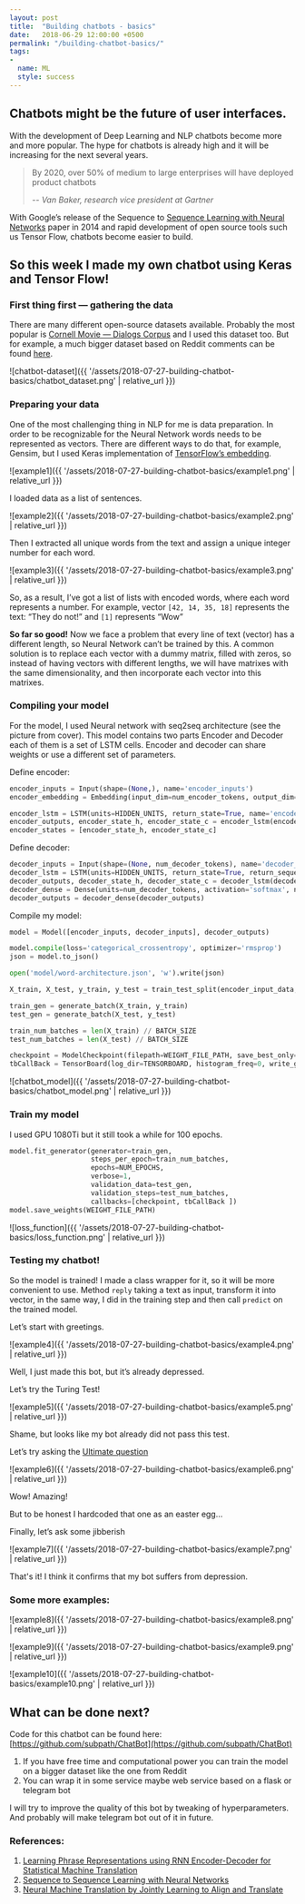 ```yaml
---
layout: post
title:  "Building chatbots - basics"
date:   2018-06-29 12:00:00 +0500
permalink: "/building-chatbot-basics/"
tags:
-
  name: ML
  style: success
---
```


## Chatbots might be the future of user interfaces.

With the development of Deep Learning and NLP chatbots become more and more popular. The hype for chatbots is already high and it will be increasing for the next several years.

> By 2020, over 50% of medium to large enterprises will have deployed product chatbots
>
> -- <cite>Van Baker, research vice president at Gartner</cite>


With Google’s release of the Sequence to [Sequence Learning with Neural Networks](https://papers.nips.cc/paper/5346-sequence-to-sequence-learning-with-neural-networks.pdf) paper in 2014 and rapid development of open source tools such us Tensor Flow, chatbots become easier to build.

## So this week I made my own chatbot using Keras and Tensor Flow!

### First thing first — gathering the data

There are many different open-source datasets available. Probably the most popular is [Cornell Movie — Dialogs Corpus](https://www.cs.cornell.edu/~cristian/Cornell_Movie-Dialogs_Corpus.html) and I used this dataset too. But for example, a much bigger dataset based on Reddit comments can be found [here](https://www.reddit.com/r/datasets/comments/3bxlg7/i_have_every_publicly_available_reddit_comment/?st=j9udbxta&sh=69e4fee7).

![chatbot-dataset]({{ '/assets/2018-07-27-building-chatbot-basics/chatbot_dataset.png' | relative_url }})

### Preparing your data

One of the most challenging thing in NLP for me is data preparation. In order to be recognizable for the Neural Network words needs to be represented as vectors. There are different ways to do that, for example, Gensim, but I used Keras implementation of [TensorFlow’s embedding](https://www.tensorflow.org/tutorials/text/word_embeddings).

![example1]({{ '/assets/2018-07-27-building-chatbot-basics/example1.png' | relative_url }})


I loaded data as a list of sentences.

![example2]({{ '/assets/2018-07-27-building-chatbot-basics/example2.png' | relative_url }})

Then I extracted all unique words from the text and assign a unique integer number for each word.

![example3]({{ '/assets/2018-07-27-building-chatbot-basics/example3.png' | relative_url }})

So, as a result, I’ve got a list of lists with encoded words, where each word represents a number. For example, vector `[42, 14, 35, 18]` represents the text: “They do not!” and `[1]` represents “Wow”

**So far so good!** Now we face a problem that every line of text (vector) has a different length, so Neural Network can’t be trained by this. A common solution is to replace each vector with a dummy matrix, filled with zeros, so instead of having vectors with different lengths, we will have matrixes with the same dimensionality, and then incorporate each vector into this matrixes.

### Compiling your model

For the model, I used Neural network with seq2seq architecture (see the picture from cover). This model contains two parts Encoder and Decoder each of them is a set of LSTM cells. Encoder and decoder can share weights or use a different set of parameters.

Define encoder:
```python
encoder_inputs = Input(shape=(None,), name='encoder_inputs')
encoder_embedding = Embedding(input_dim=num_encoder_tokens, output_dim=HIDDEN_UNITS,input_length=encoder_max_seq_length, name='encoder_embedding')

encoder_lstm = LSTM(units=HIDDEN_UNITS, return_state=True, name='encoder_lstm')
encoder_outputs, encoder_state_h, encoder_state_c = encoder_lstm(encoder_embedding(encoder_inputs))
encoder_states = [encoder_state_h, encoder_state_c]
```

Define decoder:
```python
decoder_inputs = Input(shape=(None, num_decoder_tokens), name='decoder_inputs')
decoder_lstm = LSTM(units=HIDDEN_UNITS, return_state=True, return_sequences=True, name='decoder_lstm')
decoder_outputs, decoder_state_h, decoder_state_c = decoder_lstm(decoder_inputs,                                        initial_state=encoder_states)
decoder_dense = Dense(units=num_decoder_tokens, activation='softmax', name='decoder_dense')
decoder_outputs = decoder_dense(decoder_outputs)
```

Compile my model:
```python
model = Model([encoder_inputs, decoder_inputs], decoder_outputs)

model.compile(loss='categorical_crossentropy', optimizer='rmsprop')
json = model.to_json()

open('model/word-architecture.json', 'w').write(json)

X_train, X_test, y_train, y_test = train_test_split(encoder_input_data, target_texts, test_size=0.2, random_state=42)

train_gen = generate_batch(X_train, y_train)
test_gen = generate_batch(X_test, y_test)

train_num_batches = len(X_train) // BATCH_SIZE
test_num_batches = len(X_test) // BATCH_SIZE

checkpoint = ModelCheckpoint(filepath=WEIGHT_FILE_PATH, save_best_only=True)
tbCallBack = TensorBoard(log_dir=TENSORBOARD, histogram_freq=0, write_graph=True, write_images=True)
```

![chatbot_model]({{ '/assets/2018-07-27-building-chatbot-basics/chatbot_model.png' | relative_url }})

###  Train my model

I used GPU 1080Ti but it still took a while for 100 epochs.
```python
model.fit_generator(generator=train_gen, 
                    steps_per_epoch=train_num_batches,
                    epochs=NUM_EPOCHS,
                    verbose=1, 
                    validation_data=test_gen, 
                    validation_steps=test_num_batches, 
                    callbacks=[checkpoint, tbCallBack ])
model.save_weights(WEIGHT_FILE_PATH)
```

![loss_function]({{ '/assets/2018-07-27-building-chatbot-basics/loss_function.png' | relative_url }})

### Testing my chatbot!

So the model is trained! I made a class wrapper for it, so it will be more convenient to use. Method `reply` taking a text as input, transform it into vector, in the same way, I did in the training step and then call `predict` on the trained model.

Let’s start with greetings.

![example4]({{ '/assets/2018-07-27-building-chatbot-basics/example4.png' | relative_url }})

Well, I just made this bot, but it’s already depressed.

Let’s try the Turing Test!

![example5]({{ '/assets/2018-07-27-building-chatbot-basics/example5.png' | relative_url }})

Shame, but looks like my bot already did not pass this test.

Let’s try asking the [Ultimate question](https://en.wikipedia.org/wiki/Phrases_from_The_Hitchhiker%27s_Guide_to_the_Galaxy#Answer_to_the_Ultimate_Question_of_Life,_the_Universe,_and_Everything_(42))

![example6]({{ '/assets/2018-07-27-building-chatbot-basics/example6.png' | relative_url }})

Wow! Amazing!

But to be honest I hardcoded that one as an easter egg…

Finally, let’s ask some jibberish

![example7]({{ '/assets/2018-07-27-building-chatbot-basics/example7.png' | relative_url }})

That's it! I think it confirms that my bot suffers from depression.

### Some more examples:

![example8]({{ '/assets/2018-07-27-building-chatbot-basics/example8.png' | relative_url }})

![example9]({{ '/assets/2018-07-27-building-chatbot-basics/example9.png' | relative_url }})

![example10]({{ '/assets/2018-07-27-building-chatbot-basics/example10.png' | relative_url }})

## What can be done next?

Code for this chatbot can be found here: [https://github.com/subpath/ChatBot](https://github.com/subpath/ChatBot)

1. If you have free time and computational power you can train the model on a bigger dataset like the one from Reddit
2. You can wrap it in some service maybe web service based on a flask or telegram bot

I will try to improve the quality of this bot by tweaking of hyperparameters. And probably will make telegram bot out of it in future.

### References:

1. [Learning Phrase Representations using RNN Encoder-Decoder for Statistical Machine Translation](https://arxiv.org/abs/1406.1078)
2. [Sequence to Sequence Learning with Neural Networks](https://arxiv.org/abs/1409.3215)
3. [Neural Machine Translation by Jointly Learning to Align and Translate](https://arxiv.org/abs/1409.0473)